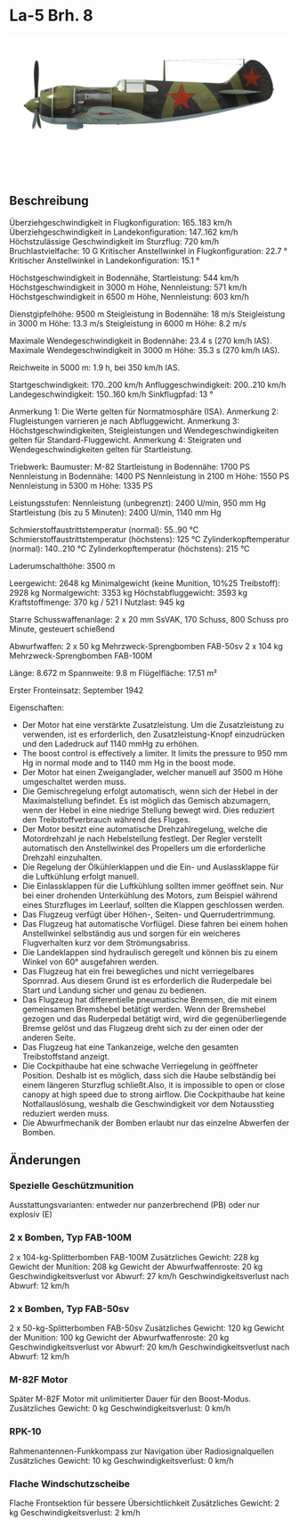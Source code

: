 ﻿# La-5 Brh. 8

![la5s8](../images/la5s8.png)

## Beschreibung

Überziehgeschwindigkeit in Flugkonfiguration: 165..183 km/h
Überziehgeschwindigkeit in Landekonfiguration: 147..162 km/h
Höchstzulässige Geschwindigkeit im Sturzflug: 720 km/h
Bruchlastvielfache: 10 G
Kritischer Anstellwinkel in Flugkonfiguration: 22.7 °
Kritischer Anstellwinkel in Landekonfiguration: 15.1 °

Höchstgeschwindigkeit in Bodennähe, Startleistung: 544 km/h
Höchstgeschwindigkeit in 3000 m Höhe, Nennleistung: 571 km/h
Höchstgeschwindigkeit in 6500 m Höhe, Nennleistung: 603 km/h

Dienstgipfelhöhe: 9500 m
Steigleistung in Bodennähe: 18 m/s
Steigleistung in 3000 m Höhe: 13.3 m/s
Steigleistung in 6000 m Höhe: 8.2 m/s

Maximale Wendegeschwindigkeit in Bodennähe: 23.4 s (270 km/h IAS).
Maximale Wendegeschwindigkeit in 3000 m Höhe: 35.3 s (270 km/h IAS).

Reichweite in 5000 m: 1.9 h, bei 350 km/h IAS.

Startgeschwindigkeit: 170..200 km/h
Anfluggeschwindigkeit: 200..210 km/h
Landegeschwindigkeit: 150..160 km/h
Sinkflugpfad: 13 °

Anmerkung 1: Die Werte gelten für Normatmosphäre (ISA).
Anmerkung 2: Flugleistungen varrieren je nach Abfluggewicht.
Anmerkung 3: Höchstgeschwindigkeiten, Steigleistungen und Wendegeschwindigkeiten gelten für Standard-Fluggewicht.
Anmerkung 4: Steigraten und Wendegeschwindigkeiten gelten für Startleistung.

Triebwerk:
Baumuster: M-82
Startleistung in Bodennähe: 1700 PS
Nennleistung in Bodennähe: 1400 PS
Nennleistung in 2100 m Höhe: 1550 PS
Nennleistung in 5300 m Höhe: 1335 PS

Leistungsstufen:
Nennleistung (unbegrenzt): 2400 U/min, 950 mm Hg
Startleistung (bis zu 5 Minuten): 2400 U/min, 1140 mm Hg

Schmierstoffaustrittstemperatur (normal): 55..90 °C
Schmierstoffaustrittstemperatur (höchstens): 125 °C
Zylinderkopftemperatur (normal): 140..210 °C
Zylinderkopftemperatur (höchstens): 215 °C

Laderumschalthöhe: 3500 m

Leergewicht: 2648 kg
Minimalgewicht (keine Munition, 10%25 Treibstoff): 2928 kg
Normalgewicht: 3353 kg
Höchstabfluggewicht: 3593 kg
Kraftstoffmenge: 370 kg / 521 l
Nutzlast: 945 kg

Starre Schusswaffenanlage:
2 x 20 mm SsVAK, 170 Schuss, 800 Schuss pro Minute, gesteuert schießend

Abwurfwaffen:
2 x 50 kg Mehrzweck-Sprengbomben FAB-50sv
2 x 104 kg Mehrzweck-Sprengbomben FAB-100M

Länge: 8.672 m
Spannweite: 9.8 m
Flügelfläche: 17.51 m²

Erster Fronteinsatz: September 1942

Eigenschaften:
- Der Motor hat eine verstärkte Zusatzleistung. Um die Zusatzleistung zu verwenden, ist es erforderlich, den Zusatzleistung-Knopf einzudrücken und den Ladedruck auf 1140 mmHg zu erhöhen.
- The boost control is effectively a limiter. It limits the pressure to 950 mm Hg in normal mode and to 1140 mm Hg in the boost mode.
- Der Motor hat einen Zweiganglader, welcher manuell auf 3500 m Höhe umgeschaltet werden muss.
- Die Gemischregelung erfolgt automatisch, wenn sich der Hebel in der Maximalstellung befindet. Es ist möglich das Gemisch abzumagern, wenn der Hebel in eine niedrige Stellung bewegt wird. Dies reduziert den Treibstoffverbrauch während des Fluges.
- Der Motor besitzt eine automatische Drehzahlregelung, welche die Motordrehzahl je nach Hebelstellung festlegt. Der Regler verstellt automatisch den Anstellwinkel des Propellers um die erforderliche Drehzahl einzuhalten.
- Die Regelung der Ölkühlerklappen und die Ein- und Auslassklappe für die Luftkühlung erfolgt manuell.
- Die Einlassklappen für die Luftkühlung sollten immer geöffnet sein. Nur bei einer drohenden Unterkühlung des Motors, zum Beispiel während eines Sturzfluges im Leerlauf, sollten die Klappen geschlossen werden.
- Das Flugzeug verfügt über Höhen-, Seiten- und Querrudertrimmung.
- Das Flugzeug hat automatische Vorflügel. Diese fahren bei einem hohen Anstellwinkel selbständig aus und sorgen für ein weicheres Flugverhalten kurz vor dem Strömungsabriss.
- Die Landeklappen sind hydraulisch geregelt und können bis zu einem Winkel von 60° ausgefahren werden.
- Das Flugzeug hat ein frei bewegliches und nicht verriegelbares Spornrad. Aus diesem Grund ist es erforderlich die Ruderpedale bei Start und Landung sicher und genau zu bedienen.
- Das Flugzeug hat differentielle pneumatische Bremsen, die mit einem gemeinsamen Bremshebel betätigt werden. Wenn der Bremshebel gezogen und das Ruderpedal betätigt wird, wird die gegenüberliegende Bremse gelöst und das Flugzeug dreht sich zu der einen oder der anderen Seite.
- Das Flugzeug hat eine Tankanzeige, welche den gesamten Treibstoffstand anzeigt.
- Die Cockpithaube hat eine schwache Verriegelung in geöffneter Position. Deshalb ist es möglich, dass sich die Haube selbständig bei einem längeren Sturzflug schließt.Also, it is impossible to open or close canopy at high speed due to strong airflow. Die Cockpithaube hat keine Notfallauslösung, weshalb die Geschwindigkeit vor dem Notausstieg reduziert werden muss.
- Die Abwurfmechanik der Bomben erlaubt nur das einzelne Abwerfen der Bomben.

## Änderungen



### Spezielle Geschützmunition

Ausstattungsvarianten: entweder nur panzerbrechend (PB) oder nur explosiv (E)﻿


### 2 x Bomben, Typ FAB-100M

2 x 104-kg-Splitterbomben FAB-100M
Zusätzliches Gewicht: 228 kg
Gewicht der Munition: 208 kg
Gewicht der Abwurfwaffenroste: 20 kg
Geschwindigkeitsverlust vor Abwurf: 27 km/h
Geschwindigkeitsverlust nach Abwurf: 12 km/h﻿


### 2 x Bomben, Typ FAB-50sv

2 x 50-kg-Splitterbomben FAB-50sv
Zusätzliches Gewicht: 120 kg
Gewicht der Munition: 100 kg
Gewicht der Abwurfwaffenroste: 20 kg
Geschwindigkeitsverlust vor Abwurf: 20 km/h
Geschwindigkeitsverlust nach Abwurf: 12 km/h﻿


### M-82F Motor

Später M-82F Motor mit unlimitierter Dauer für den Boost-Modus.
Zusätzliches Gewicht: 0 kg
Geschwindigkeitsverlust: 0 km/h﻿


### RPK-10

Rahmenantennen-Funkkompass zur Navigation über Radiosignalquellen
Zusätzliches Gewicht: 10 kg
Geschwindigkeitsverlust: 0 km/h﻿


### Flache Windschutzscheibe

Flache Frontsektion für bessere Übersichtlichkeit
Zusätzliches Gewicht: 2 kg
Geschwindigkeitsverlust: 2 km/h